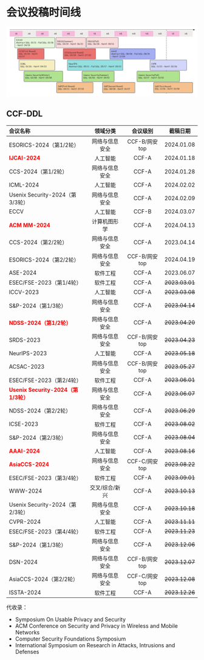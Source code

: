 # 会议投稿时间线

![confDDLv1](./confDDLv3.png)

## CCF-DDL

| 会议名称                                                 |    领域分类    |   会议级别    |       截稿日期        |
| :------------------------------------------------------- | :------------: | :-----------: | :-------------------: |
| ESORICS-2024（第1/2轮）                                  | 网络与信息安全 | CCF-B/网安top |      2024.01.08       |
| <b style="color:red">IJCAI-2024</b>                      |    人工智能    |     CCF-A     |      2024.01.18       |
| CCS-2024（第1/2轮）                                      | 网络与信息安全 |     CCF-A     |      2024.01.28       |
| ICML-2024                                                |    人工智能    |     CCF-A     |      2024.02.02       |
| Usenix Security-2024（第3/3轮）                          | 网络与信息安全 |     CCF-A     |      2024.02.09       |
| ECCV                                                     |    人工智能    |     CCF-B     |      2024.03.07       |
| <b style="color:red">ACM MM-2024</b>                     |  计算机图形学  |     CCF-A     |      2024.04.13       |
| CCS-2024（第2/2轮）                                      | 网络与信息安全 |     CCF-A     |      2023.04.14       |
| ESORICS-2024（第2/2轮）                                  | 网络与信息安全 | CCF-B/网安top |      2024.04.19       |
| ASE-2024                                                 |    软件工程    |     CCF-A     |      2023.06.07       |
| ESEC/FSE-2023（第1/4轮）                                 |    软件工程    |     CCF-A     | <del>2023.03.01</del> |
| ICCV-2023                                                |    人工智能    |     CCF-A     | <del>2023.03.08</del> |
| S&P-2024（第1/3轮）                                      | 网络与信息安全 |     CCF-A     | <del>2023.04.14</del> |
| <b style="color:red">NDSS-2024（第1/2轮）</b>            | 网络与信息安全 |     CCF-A     | <del>2023.04.20</del> |
| SRDS-2023                                                | 网络与信息安全 | CCF-B/网安top | <del>2023.04.23</del> |
| NeurIPS-2023                                             |    人工智能    |     CCF-A     | <del>2023.05.18</del> |
| ACSAC-2023                                               | 网络与信息安全 | CCF-B/网安top | <del>2023.05.27</del> |
| ESEC/FSE-2023（第2/4轮）                                 |    软件工程    |     CCF-A     | <del>2023.06.01</del> |
| <b style="color:red">Usenix Security-2024（第1/3轮）</b> | 网络与信息安全 |     CCF-A     | <del>2023.06.07</del> |
| NDSS-2024（第2/2轮）                                     | 网络与信息安全 |     CCF-A     | <del>2023.06.29</del> |
| ICSE-2023                                                |    软件工程    |     CCF-A     | <del>2023.08.02</del> |
| S&P-2024（第2/3轮）                                      | 网络与信息安全 |     CCF-A     | <del>2023.08.04</del> |
| <b style="color:red">AAAI-2024</b>                       |    人工智能    |     CCF-A     | <del>2023.08.16</del> |
| <b style="color:red">AsiaCCS-2024</b>                    | 网络与信息安全 | CCF-C/网安top | <del>2023.08.22</del> |
| ESEC/FSE-2023（第3/4轮）                                 |    软件工程    |     CCF-A     | <del>2023.09.01</del> |
| WWW-2024                                                 | 交叉/综合/新兴 |     CCF-A     | <del>2023.10.13</del> |
| Usenix Security-2024（第2/3轮）                          | 网络与信息安全 |     CCF-A     | <del>2023.10.18</del> |
| CVPR-2024                                                |    人工智能    |     CCF-A     | <del>2023.11.11</del> |
| ESEC/FSE-2023（第4/4轮）                                 |    软件工程    |     CCF-A     | <del>2023.11.23</del> |
| S&P-2024（第1/3轮）                                      | 网络与信息安全 |     CCF-A     | <del>2023.12.06</del> |
| DSN-2024                                                 | 网络与信息安全 | CCF-B/网安top | <del>2023.12.07</del> |
| AsiaCCS-2024（第2/2轮）                                  | 网络与信息安全 | CCF-C/网安top | <del>2023.12.08</del> |
| ISSTA-2024                                               |    软件工程    |     CCF-A     | <del>2023.12.26</del> |



代收录：

- Symposium On Usable Privacy and Security
- ACM Conference on Security and Privacy in Wireless and Mobile Networks
- Computer Security Foundations Symposium
- International Symposium on Research in Attacks, Intrusions and Defenses

